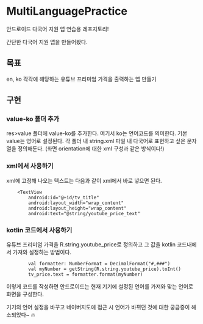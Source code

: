 # MultiLanguagePractice
안드로이드 다국어 지원 앱 연습용 레포지토리!

간단한 다국어 지원 앱을 만들어봤다.

## 목표
en, ko 각각에 해당하는 유튜브 프리미엄 가격을 출력하는 앱 만들기

## 구현
### value-ko 폴더 추가
res>value 폴더에 value-ko를 추가한다. 여기서 ko는 언어코드를 의미한다. 기본 value는 영어로 설정된다. 각 폴더 내 string.xml 파일 내 다국어로 표현하고 싶은 문자열을 정의해둔다. (화면 orientation에 대한 xml 구성과 같은 방식이다!)
### xml에서 사용하기
xml에 고정해 나오는 텍스트는 다음과 같이 xml에서 바로 넣으면 된다.
```
    <TextView
        android:id="@+id/tv_title"
        android:layout_width="wrap_content"
        android:layout_height="wrap_content"
        android:text="@string/youtube_price_text"
```
### kotlin 코드에서 사용하기
유튜브 프리미엄 가격을 R.string.youtube_price로 정의하고 그 값을 kotlin 코드내에서 가져와 설정하는 방법이다.
```
        val formatter: NumberFormat = DecimalFormat("#,###")
        val myNumber = getString(R.string.youtube_price).toInt()
        tv_price.text = formatter.format(myNumber)
```

이렇게 코드를 작성하면 안드로이드는 현재 기기에 설정된 언어를 가져와 맞는 언어로 화면을 구성한다.

기기의 언어 설정을 바꾸고 네이버지도에 접근 시 언어가 바뀌던 것에 대한 궁금증이 해소되었다~ 🔥
